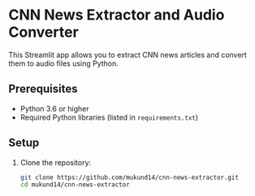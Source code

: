 # CNN News Extractor and Audio Converter

This Streamlit app allows you to extract CNN news articles and convert them to audio files using Python.

## Prerequisites

- Python 3.6 or higher
- Required Python libraries (listed in `requirements.txt`)

## Setup

1. Clone the repository:
   ```bash
   git clone https://github.com/mukund14/cnn-news-extractor.git
   cd mukund14/cnn-news-extractor
